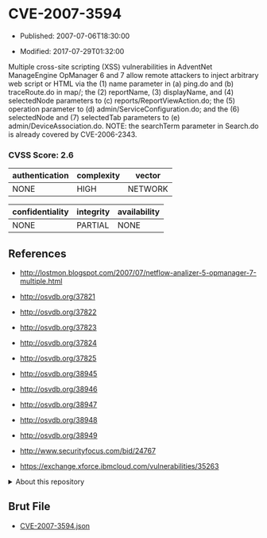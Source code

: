 # CVE-2007-3594

- Published: 2007-07-06T18:30:00

- Modified: 2017-07-29T01:32:00

Multiple cross-site scripting (XSS) vulnerabilities in AdventNet ManageEngine OpManager 6 and 7 allow remote attackers to inject arbitrary web script or HTML via the (1) name parameter in (a) ping.do and (b) traceRoute.do in map/; the (2) reportName, (3) displayName, and (4) selectedNode parameters to (c) reports/ReportViewAction.do; the (5) operation parameter to (d) admin/ServiceConfiguration.do; and the (6) selectedNode and (7) selectedTab parameters to (e) admin/DeviceAssociation.do.  NOTE: the searchTerm parameter in Search.do is already covered by CVE-2006-2343.

### CVSS Score: **2.6**

| authentication | complexity | vector |
| --- | --- | --- |
| NONE | HIGH | NETWORK |

| confidentiality | integrity | availability |
| --- | --- | --- |
| NONE | PARTIAL | NONE |

## References

* http://lostmon.blogspot.com/2007/07/netflow-analizer-5-opmanager-7-multiple.html

* http://osvdb.org/37821

* http://osvdb.org/37822

* http://osvdb.org/37823

* http://osvdb.org/37824

* http://osvdb.org/37825

* http://osvdb.org/38945

* http://osvdb.org/38946

* http://osvdb.org/38947

* http://osvdb.org/38948

* http://osvdb.org/38949

* http://www.securityfocus.com/bid/24767

* https://exchange.xforce.ibmcloud.com/vulnerabilities/35263

<details>
<summary>About this repository</summary> 

  This repository is part of the project [Live Hack CVE](https://github.com/Live-Hack-CVE). Main website can be found [www.live-hack.org](https://www.live-hack.org) 
  
  Made by [Sn0wAlice](https://github.com/Sn0wAlice) for the people that care about security and need to have a feed of the latest CVEs. Hope you enjoy it, don't forget to star the repo and follow me on [Twitter](https://twitter.com/Sn0wAlice) and [Github](https://github.com/Sn0wAlice). And that is my [personnal website](https://www.alice-snow.me/)

  - [Home Page](https://github.com/Live-Hack-CVE)
  - [Framework](https://github.com/Live-Hack-CVE/cve-framework)
  - [CVE database](https://github.com/Live-Hack-CVE/full_database)
  - [Changelog](https://github.com/Live-Hack-CVE/Changelog)
</details>

## Brut File

* [CVE-2007-3594.json](https://raw.githubusercontent.com/Live-Hack-CVE/full_database/main/cves/2007/CVE-2007-3594.json)

